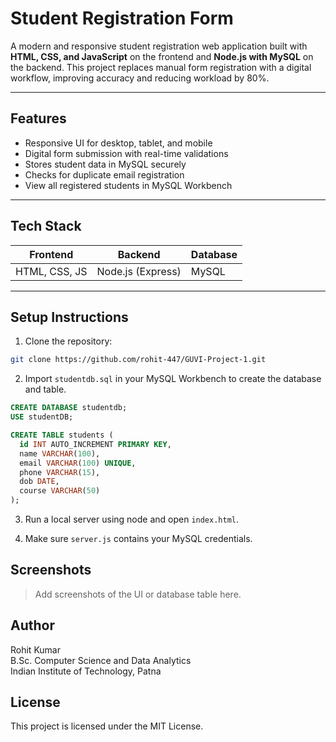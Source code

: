 # Student Registration Form

A modern and responsive student registration web application built with **HTML, CSS, and JavaScript** on the frontend and **Node.js with MySQL** on the backend. This project replaces manual form registration with a digital workflow, improving accuracy and reducing workload by 80%.

---

##  Features

- Responsive UI for desktop, tablet, and mobile
- Digital form submission with real-time validations
- Stores student data in MySQL securely
- Checks for duplicate email registration
- View all registered students in MySQL Workbench

---

## Tech Stack

| Frontend        | Backend        | Database  |
|----------------|----------------|-----------|
| HTML, CSS, JS   | Node.js (Express) | MySQL     |

---


## Setup Instructions

1. Clone the repository:

```bash
git clone https://github.com/rohit-447/GUVI-Project-1.git
```

2. Import `studentdb.sql` in your MySQL Workbench to create the database and table.
```sql
CREATE DATABASE studentdb;
USE studentDB;

CREATE TABLE students (
  id INT AUTO_INCREMENT PRIMARY KEY,
  name VARCHAR(100),
  email VARCHAR(100) UNIQUE,
  phone VARCHAR(15),
  dob DATE,
  course VARCHAR(50)
);
```

3. Run a local server using node and open `index.html`.

4. Make sure `server.js` contains your MySQL credentials.

## Screenshots

> Add screenshots of the UI or database table here.

## Author

Rohit Kumar  
B.Sc. Computer Science and Data Analytics  
Indian Institute of Technology, Patna

## License

This project is licensed under the MIT License.
